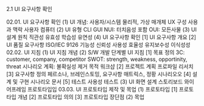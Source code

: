 2.1 UI 요구사항 확인

02.01. UI 요구사항 확인
    (1) UI 개념: 사용자/시스템 물리적, 가상 매개체
        UX 구성
            사용과 맥락
            사용자
            컴퓨터
    (2) UI 유형
        CLI
        GUI
        NUI: 터치음성 포함
        OUI: 모든사물
    (3) UI 설계 원칙
        직관성
        유효성
        학습성
        유연성
    (4) UI 요구사항 확인
        [1] UI 요구사항 개요
        [2] UI 품질 요구사항 ISO/IEC 9126
            기능성
            신뢰성
            사용성
            효율성
            유지보수성
            이식성성
02.02. UI 지침
    (1) UI 지침 개념
    (2) S/W 개발 단계별 UI 지침
        [1] 목표 정의
            3C: customer, company, competitor
            SWOT: strength, weakness, opportinity, threat
            시나리오 계획: 불확실성 제거 목적
            워크샵
        [2] 프로젝트 계획
            프로파일
            리서치
        [3] 요구사항 정의
            페르소나, 브레인스토밍, 요구사항 매트릭스, 정황 시나리오오
        [4] 설계 및 구현
            시나리오 문서
        [5] 테스트
            사용성 테스트
    (3) UI 화면 설계
        스토리보드
        와이어프레임
        프로토타입입
03.03. UI 프로토타입 제작 및 목업
    (1) 프로토타입
        [1] 프로토타입 개념
        [2] 프로토타입 의의
        [3] 프로토타입 장단점
    (2) 목업